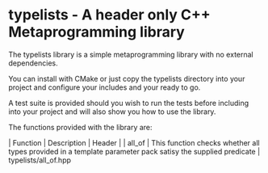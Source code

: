 typelists - A header only C++ Metaprogramming library
=====================================================

The typelists library is a simple metaprogramming library with no external dependencies.  

You can install with CMake or just copy the typelists directory into your project and configure your includes and your ready to go.

A test suite is provided should you wish to run the tests before including into your project and will also show you how to use the library.

The functions provided with the library are:

|   Function   |   Description   |   Header   |
|   all_of     |   This function checks whether all types provided in a template parameter pack satisy the supplied predicate   |  typelists/all_of.hpp   



